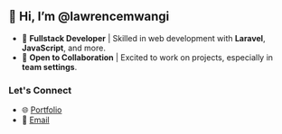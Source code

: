 ## 👋 Hi, I’m @lawrencemwangi

- 🔧 **Fullstack Developer** | Skilled in web development with **Laravel**, **JavaScript**, and more.
- 🤝 **Open to Collaboration** | Excited to work on projects, especially in **team settings**.

### Let's Connect
- 🌐 [Portfolio](https://lawnetdev.netlify.app)
- 📧 [Email](mailto:mwangilawrence661@gmail.com)


<!---
lawrencemwangi/lawrencemwangi is a ✨ special ✨ repository because its `README.md` (this file) appears on your GitHub profile.
You can click the Preview link to take a look at your changes.
--->
